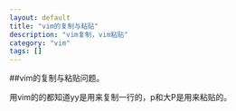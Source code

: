```yaml
---
layout: default
title: "vim的复制与粘贴"
description: "vim复制，vim粘贴"
category: "vim"
tags: []
---
```


##vim的复制与粘贴问题。

用vim的的都知道yy是用来复制一行的，p和大P是用来粘贴的。

